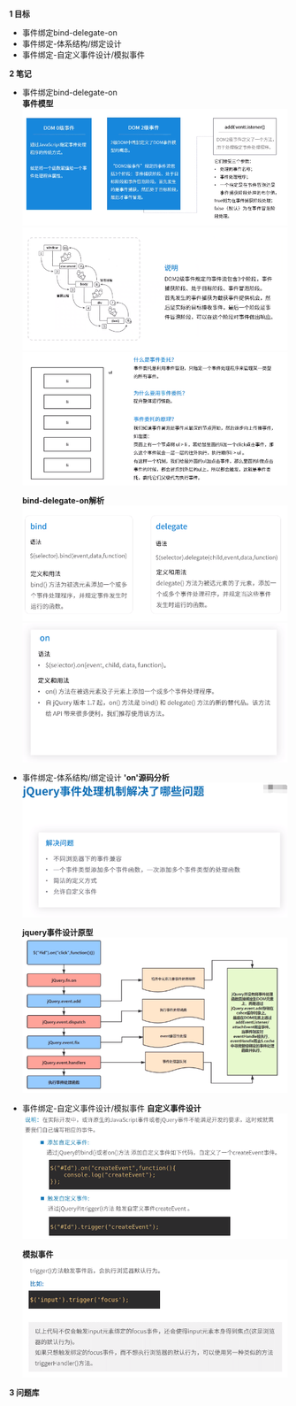 
**1 目标**
* 事件绑定bind-delegate-on  
* 事件绑定-体系结构/绑定设计  
* 事件绑定-自定义事件设计/模拟事件

**2 笔记**
* 事件绑定bind-delegate-on  
  **事件模型**
  ![事件模型](https://raw.githubusercontent.com/lotosv2010/Learn-WebFullStack/master/image/jquery-24-%E4%BA%8B%E4%BB%B6%E7%BB%91%E5%AE%9A.png)  
  ![事件冒泡和捕获](https://raw.githubusercontent.com/lotosv2010/Learn-WebFullStack/master/image/jquery-25-%E4%BA%8B%E4%BB%B6%E7%BB%91%E5%AE%9A.png)  
  ![事件委托](https://raw.githubusercontent.com/lotosv2010/Learn-WebFullStack/master/image/jquery-26-%E4%BA%8B%E4%BB%B6%E7%BB%91%E5%AE%9A.png)  

  **bind-delegate-on解析**
    ![API-bind-delegate](https://raw.githubusercontent.com/lotosv2010/Learn-WebFullStack/master/image/jquery-27-%E4%BA%8B%E4%BB%B6%E7%BB%91%E5%AE%9A.png)  
    ![API-on](https://raw.githubusercontent.com/lotosv2010/Learn-WebFullStack/master/image/jquery-28-%E4%BA%8B%E4%BB%B6%E7%BB%91%E5%AE%9A.png)  

* 事件绑定-体系结构/绑定设计
  **'on'源码分析**
  ![解决的问题](https://raw.githubusercontent.com/lotosv2010/Learn-WebFullStack/master/image/jquery-29-%E4%BA%8B%E4%BB%B6%E7%BB%91%E5%AE%9A.png)  

  **jquery事件设计原型**
  ![原型图](https://raw.githubusercontent.com/lotosv2010/Learn-WebFullStack/master/image/jquery-30-%E4%BA%8B%E4%BB%B6%E7%BB%91%E5%AE%9A.png)  

* 事件绑定-自定义事件设计/模拟事件
  **自定义事件设计**
  ![自定义事件](https://raw.githubusercontent.com/lotosv2010/Learn-WebFullStack/master/image/jquery-31-%E4%BA%8B%E4%BB%B6%E7%BB%91%E5%AE%9A.png)  

  **模拟事件**
  ![模拟事件](https://raw.githubusercontent.com/lotosv2010/Learn-WebFullStack/master/image/jquery-32-%E4%BA%8B%E4%BB%B6%E7%BB%91%E5%AE%9A.png)  

**3 问题库**  